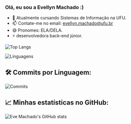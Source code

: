 ### Olá, eu sou a Evellyn Machado :)


- 🌱 Atualmente cursando Sistemas de Informação na UFU.
- 📫 Contate-me no email: evellyn.machado@ufu.br
- 😄 Pronomes: ELA/DELA.
- ⚡ desenvolvedora back-end júnior.



![Top Langs](https://github-readme-stats.vercel.app/api/top-langs/?username=EveMachado&layout=compact&langs_count=8&theme=radical)


![Linguagens](https://github-profile-summary-cards.vercel.app/api/cards/repos-per-language?username=EveMachado&theme=radical)

## 🛠️ Commits por Linguagem:
![Commits](https://github-profile-summary-cards.vercel.app/api/cards/most-commit-language?username=EveMachado&theme=radical)

## 📈 Minhas estatísticas no GitHub:
![Eve Machado's GitHub stats](https://github-readme-stats.vercel.app/api?username=EveMachado&show_icons=true&theme=radical)
